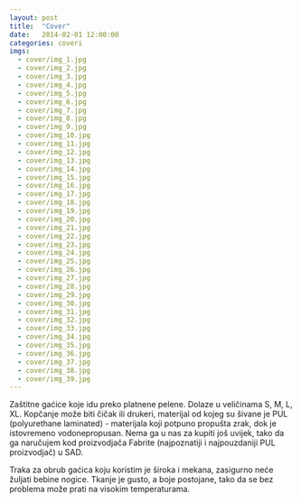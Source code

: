 ```yaml
---
layout: post
title:  "Cover"
date:   2014-02-01 12:00:00
categories: coveri
imgs:
  - cover/img_1.jpg
  - cover/img_2.jpg
  - cover/img_3.jpg
  - cover/img_4.jpg
  - cover/img_5.jpg
  - cover/img_6.jpg
  - cover/img_7.jpg
  - cover/img_8.jpg
  - cover/img_9.jpg
  - cover/img_10.jpg
  - cover/img_11.jpg
  - cover/img_12.jpg
  - cover/img_13.jpg
  - cover/img_14.jpg
  - cover/img_15.jpg
  - cover/img_16.jpg
  - cover/img_17.jpg
  - cover/img_18.jpg
  - cover/img_19.jpg
  - cover/img_20.jpg
  - cover/img_21.jpg
  - cover/img_22.jpg
  - cover/img_23.jpg
  - cover/img_24.jpg
  - cover/img_25.jpg
  - cover/img_26.jpg
  - cover/img_27.jpg
  - cover/img_28.jpg
  - cover/img_29.jpg
  - cover/img_30.jpg
  - cover/img_31.jpg
  - cover/img_32.jpg
  - cover/img_33.jpg
  - cover/img_34.jpg
  - cover/img_35.jpg
  - cover/img_36.jpg
  - cover/img_37.jpg
  - cover/img_38.jpg
  - cover/img_39.jpg
---
```


Zaštitne gaćice koje idu preko platnene pelene. Dolaze u veličinama S, M, L, XL. Kopčanje može biti čičak ili drukeri, materijal od kojeg su šivane je PUL (polyurethane laminated) - materijala koji potpuno propušta zrak, dok je istovremeno vodonepropusan. Nema ga u nas za kupiti još uvijek, tako da ga naručujem kod proizvodjača Fabrite (najpoznatiji i najpouzdaniji PUL proizvodjač) u SAD.

Traka za obrub gaćica koju koristim je široka i mekana, zasigurno neće žuljati bebine nogice. Tkanje je gusto, a boje postojane, tako da se bez problema može prati na visokim temperaturama.
